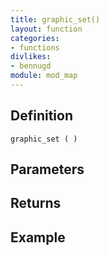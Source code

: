 ```yaml
---
title: graphic_set()
layout: function
categories:
- functions
divlikes:
- bennugd
module: mod_map
---
```


## Definition

    graphic_set ( )

## Parameters

## Returns

## Example
